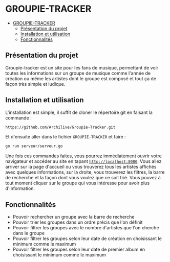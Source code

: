 # GROUPIE-TRACKER

- [GROUPIE-TRACKER](#groupie-tracker)
  - [Présentation du projet](#présentation-du-projet)
  - [Installation et utilisation](#installation-et-utilisation)
  - [Fonctionnalités](#fonctionnalités)

## Présentation du projet

Groupie-tracker est un site pour les fans de musique, permettant de voir toutes les informations sur un groupe de musique comme l'année de création ou même les artistes dont le groupe est composé et tout ça de façon très simple et ludique.

## Installation et utilisation

L'installation est simple, il suffit de cloner le répertoire git en faisant la commande :
```bash
https://github.com/Archilive/Groupie-Tracker.git
```
Et d'ensuite aller dans le fichier `GROUPIE-TRACKER` et faire :
```bash
go run serveur/serveur.go
```
Une fois ces commandes faites, vous pourrez immédiatement ouvrir votre navigateur et accéder au site en tapant [`http://localhost:8080`](http://localhost:8080). Vous allez arriver sur la page d'accueil ou vous trouverez tous les artistes affichés avec quelques informations, sur la droite, vous trouverez les filtres, la barre de recherche et la façon dont vous voulez que ce soit trié. Vous pouvez à tout moment cliquer sur le groupe qui vous intéresse pour avoir plus d'information.

## Fonctionnalités

- Pouvoir rechercher un groupe avec la barre de recherche
- Pouvoir trier les groupes dans un ordre précis que l'on définit
- Pouvoir filtrer les groupes avec le nombre d'artistes que l'on cherche dans le groupe
- Pouvoir filtrer les groupes selon leur date de création en choisissant le minimum comme le maximum
- Pouvoir filtrer les groupes selon leur date de premier album en choisissant le minimum comme le maximum